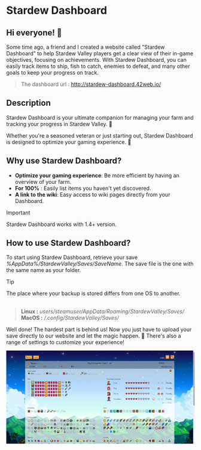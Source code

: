 # Stardew Dashboard

## Hi everyone! 👋

Some time ago, a friend and I created a website called "Stardew Dashboard" to help Stardew Valley players get a clear view of their in-game objectives, focusing on achievements. With Stardew Dashboard, you can easily track items to ship, fish to catch, enemies to defeat, and many other goals to keep your progress on track.
> The dashboard url : http://stardew-dashboard.42web.io/

## Description
Stardew Dashboard is your ultimate companion for managing your farm and tracking your progress in Stardew Valley. :deciduous_tree: 

Whether you're a seasoned veteran or just starting out, Stardew Dashboard is designed to optimize your gaming experience. :rocket:

## Why use Stardew Dashboard?
- **Optimize your gaming experience**: Be more efficient by having an overview of your farm.
- **For 100%** : Easily list items you haven't yet discovered.
- **A link to the wiki**: Easy access to wiki pages directly from your Dashboard.

> [!IMPORTANT]
> Stardew Dashboard works with 1.4+ version.

## How to use Stardew Dashboard?
To start using Stardew Dashboard, retrieve your save *%AppData%/StardewValley/Saves/SaveName*. The save file is the one with the same name as your folder.

> [!TIP]
The place where your backup is stored differs from one OS to another.<br><br>
> **Linux :** *users/steamuser/AppData/Roaming/StardewValley/Saves/*<br>
> **MacOS :** */.config/StardewValley/Saves/*


Well done! The hardest part is behind us! Now you just have to upload  your save directly to our website and let the magic happen. 🌠
There's also a range of settings  to customize your experience!

![Stardew dashboard](https://github.com/NicolasVero/readme-elements/blob/master/images/stardew_dashboard.png)
